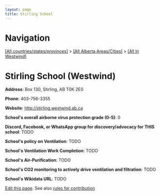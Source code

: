 ```yaml
---
layout: page
title: Stirling School
---
```

# Navigation

[[All countries/states/provinces]](../../..) > [[All Alberta Areas/Cities]](../..) > [[All In Westwind]](..)

# Stirling School (Westwind)

**Address**: Box 130, Stirling, AB T0K 2E0

**Phone**: 403-756-3355

**Website**: <http://stirling.westwind.ab.ca>

**School's overall airborne virus protection grade (0-5)**: 0

**Discord, Facebook, or WhatsApp group for discovery/advocacy for THIS school**: TODO

**School's policy on Ventilation**: TODO

**School's Ventilation Work Completion**: TODO

**School's Air-Purification**: TODO

**School's CO2 monitoring to actively drive ventilation and filtration**: TODO

**School's Wikidata URL**: TODO


[Edit this page](https://github.com/ventilate-schools/AB/edit/main/./Westwind/Stirling_School.md). See also [rules for contribution](../../../contribution-rules/)